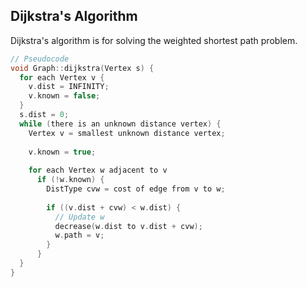 ## Dijkstra's Algorithm

Dijkstra's algorithm is for solving the weighted shortest path problem.

```c++
// Pseudocode
void Graph::dijkstra(Vertex s) {
  for each Vertex v {
    v.dist = INFINITY;
    v.known = false;
  }
  s.dist = 0;
  while (there is an unknown distance vertex) {
    Vertex v = smallest unknown distance vertex;
    
    v.known = true;
    
    for each Vertex w adjacent to v
      if (!w.known) {
        DistType cvw = cost of edge from v to w;
        
        if ((v.dist + cvw) < w.dist) {
          // Update w
          decrease(w.dist to v.dist + cvw);
          w.path = v;
        }
      }
  }
}
```

